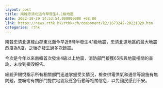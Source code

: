```yaml
---
layout: post
title: 南韓忠清北道今早發生4.1級地震
date: 2022-10-29 14:53:54.000000000 +08:00
link: https://news.rthk.hk/rthk/ch/component/k2/1673242-20221029.htm
categories: rthk
---
```


南韓忠清北道槐山郡東北面今早近8時半發生4.1級地震，忠清北道地區的最大地震烈度為5度，之後亦發生過多次餘震。

今次是今年以來南韓首次發生4級以上地震，消防部門接獲65宗與地震相關的查詢，未收到損毀報告。

總統尹錫悅指示所有相關部門迅速掌握受災情況，檢查供電供氣和通信等設施有無問題，並囑咐有關部門提供地震及應急行動等相關信息，以免國民感到不安。
